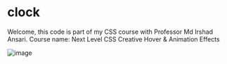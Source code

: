 # clock

Welcome, this code is part of my CSS course with Professor Md Irshad Ansari.
Course name: Next Level CSS Creative Hover & Animation Effects

![image](https://github.com/ricardolimaa29/clock/assets/147922620/c2a95e30-28d6-4f18-af93-44f191d7f910)
